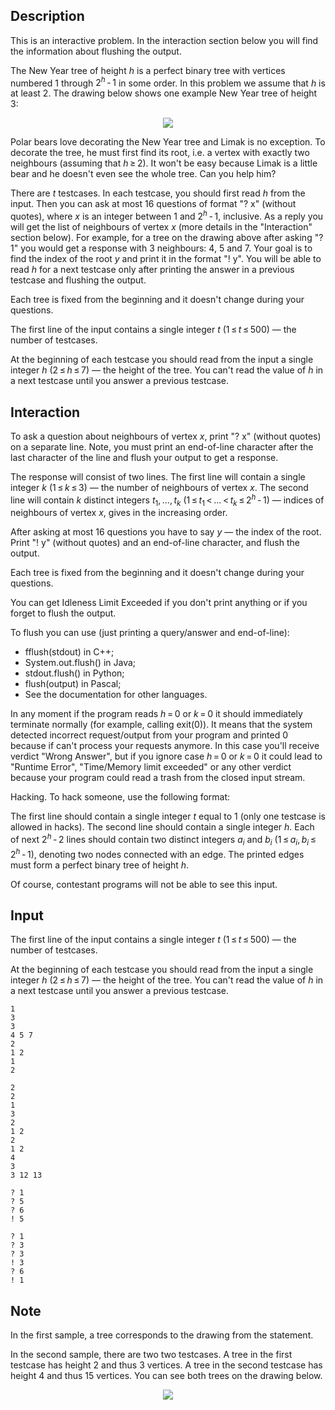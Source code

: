 ## Description

<div><p><span class="tex-font-style-bf">This is an interactive problem. In the interaction section below you will find the information about flushing the output.</span></p><p>The New Year tree of height <span class="tex-span"><i>h</i></span> is a perfect binary tree with vertices numbered <span class="tex-span">1</span> through <span class="tex-span">2<sup class="upper-index"><i>h</i></sup> - 1</span> in some order. In this problem we assume that <span class="tex-span"><i>h</i></span> is at least <span class="tex-span">2</span>. The drawing below shows one example New Year tree of height <span class="tex-span">3</span>:</p><center> <img class="tex-graphics" src="file://cUvlXkza.png" style="max-width: 100.0%;max-height: 100.0%;"> </center><p>Polar bears love decorating the New Year tree and Limak is no exception. To decorate the tree, he must first find its root, i.e. a vertex with exactly two neighbours (assuming that <span class="tex-span"><i>h</i> ≥ 2</span>). It won't be easy because Limak is a little bear and he doesn't even see the whole tree. Can you help him?</p><p>There are <span class="tex-span"><i>t</i></span> testcases. In each testcase, you should first read <span class="tex-span"><i>h</i></span> from the input. Then you can ask at most <span class="tex-span">16</span> questions of format "<span class="tex-font-style-tt">? x</span>" (without quotes), where <span class="tex-span"><i>x</i></span> is an integer between <span class="tex-span">1</span> and <span class="tex-span">2<sup class="upper-index"><i>h</i></sup> - 1</span>, inclusive. As a reply you will get the list of neighbours of vertex <span class="tex-span"><i>x</i></span> (more details in the "Interaction" section below). For example, for a tree on the drawing above after asking "<span class="tex-font-style-tt">? 1</span>" you would get a response with <span class="tex-span">3</span> neighbours: <span class="tex-span">4</span>, <span class="tex-span">5</span> and <span class="tex-span">7</span>. Your goal is to find the index of the root <span class="tex-span"><i>y</i></span> and print it in the format "<span class="tex-font-style-tt">! y</span>". You will be able to read <span class="tex-span"><i>h</i></span> for a next testcase only after printing the answer in a previous testcase and flushing the output.</p><p>Each tree is fixed from the beginning and it doesn't change during your questions.</p></div><div class="input-specification"><p>The first line of the input contains a single integer <span class="tex-span"><i>t</i></span> (<span class="tex-span">1 ≤ <i>t</i> ≤ 500</span>)&nbsp;— the number of testcases.</p><p>At the beginning of each testcase you should read from the input a single integer <span class="tex-span"><i>h</i></span> (<span class="tex-span">2 ≤ <i>h</i> ≤ 7</span>)&nbsp;— the height of the tree. You can't read the value of <span class="tex-span"><i>h</i></span> in a next testcase until you answer a previous testcase.</p></div><div><h2>Interaction</h2><p>To ask a question about neighbours of vertex <span class="tex-span"><i>x</i></span>, print "<span class="tex-font-style-tt">? x</span>" (without quotes) on a separate line. Note, you must print an end-of-line character after the last character of the line and flush your output to get a response.</p><p>The response will consist of two lines. The first line will contain a single integer <span class="tex-span"><i>k</i></span> (<span class="tex-span">1 ≤ <i>k</i> ≤ 3</span>)&nbsp;— the number of neighbours of vertex <span class="tex-span"><i>x</i></span>. The second line will contain <span class="tex-span"><i>k</i></span> distinct integers <span class="tex-span"><i>t</i><sub class="lower-index">1</sub>, ..., <i>t</i><sub class="lower-index"><i>k</i></sub></span> (<span class="tex-span">1 ≤ <i>t</i><sub class="lower-index">1</sub> &lt; ... &lt; <i>t</i><sub class="lower-index"><i>k</i></sub> ≤ 2<sup class="upper-index"><i>h</i></sup> - 1</span>)&nbsp;— indices of neighbours of vertex <span class="tex-span"><i>x</i></span>, gives in the increasing order.</p><p>After asking at most <span class="tex-span">16</span> questions you have to say <span class="tex-span"><i>y</i></span>&nbsp;— the index of the root. Print "<span class="tex-font-style-tt">! y</span>" (without quotes) and an end-of-line character, and flush the output.</p><p>Each tree is fixed from the beginning and it doesn't change during your questions.</p><p>You can get <span class="tex-font-style-tt">Idleness Limit Exceeded</span> if you don't print anything or if you forget to flush the output.</p><p>To flush you can use (just printing a query/answer and end-of-line): </p><ul> <li> <span class="tex-font-style-tt">fflush(stdout)</span> in C++; </li><li> <span class="tex-font-style-tt">System.out.flush()</span> in Java; </li><li> <span class="tex-font-style-tt">stdout.flush()</span> in Python; </li><li> <span class="tex-font-style-tt">flush(output)</span> in Pascal; </li><li> See the documentation for other languages. </li></ul><p>In any moment if the program reads <span class="tex-span"><i>h</i> = 0</span> or <span class="tex-span"><i>k</i> = 0</span> it should immediately terminate normally (for example, calling exit(0)). It means that the system detected incorrect request/output from your program and printed 0 because if can't process your requests anymore. In this case you'll receive verdict "Wrong Answer", but if you ignore case <span class="tex-span"><i>h</i> = 0</span> or <span class="tex-span"><i>k</i> = 0</span> it could lead to "Runtime Error", "Time/Memory limit exceeded" or any other verdict because your program could read a trash from the closed input stream.</p><p><span class="tex-font-style-bf">Hacking</span>. To hack someone, use the following format:</p><p>The first line should contain a single integer <span class="tex-span"><i>t</i></span> equal to <span class="tex-span">1</span> (only one testcase is allowed in hacks). The second line should contain a single integer <span class="tex-span"><i>h</i></span>. Each of next <span class="tex-span">2<sup class="upper-index"><i>h</i></sup> - 2</span> lines should contain two distinct integers <span class="tex-span"><i>a</i><sub class="lower-index"><i>i</i></sub></span> and <span class="tex-span"><i>b</i><sub class="lower-index"><i>i</i></sub></span> (<span class="tex-span">1 ≤ <i>a</i><sub class="lower-index"><i>i</i></sub>, <i>b</i><sub class="lower-index"><i>i</i></sub> ≤ 2<sup class="upper-index"><i>h</i></sup> - 1</span>), denoting two nodes connected with an edge. The printed edges must form a perfect binary tree of height <span class="tex-span"><i>h</i></span>.</p><p>Of course, contestant programs will not be able to see this input.</p></div>

## Input

<p>The first line of the input contains a single integer <span class="tex-span"><i>t</i></span> (<span class="tex-span">1 ≤ <i>t</i> ≤ 500</span>)&nbsp;— the number of testcases.</p><p>At the beginning of each testcase you should read from the input a single integer <span class="tex-span"><i>h</i></span> (<span class="tex-span">2 ≤ <i>h</i> ≤ 7</span>)&nbsp;— the height of the tree. You can't read the value of <span class="tex-span"><i>h</i></span> in a next testcase until you answer a previous testcase.</p>





```input1
1
3
3
4 5 7
2
1 2
1
2

```




```input2
2
2
1
3
2
1 2
2
1 2
4
3
3 12 13

```




```output1
? 1
? 5
? 6
! 5

```




```output2
? 1
? 3
? 3
! 3
? 6
! 1

```



## Note

<p>In the first sample, a tree corresponds to the drawing from the statement.</p><p>In the second sample, there are two two testcases. A tree in the first testcase has height <span class="tex-span">2</span> and thus <span class="tex-span">3</span> vertices. A tree in the second testcase has height <span class="tex-span">4</span> and thus <span class="tex-span">15</span> vertices. You can see both trees on the drawing below.</p><center> <img class="tex-graphics" src="file://LVirLflF.png" style="max-width: 100.0%;max-height: 100.0%;"> </center>
